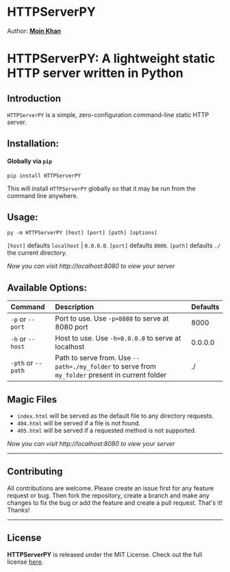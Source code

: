 HTTPServerPY
=======

Author: **[Moin Khan](https://github.com/mo-inkhan)**

# HTTPServerPY: A lightweight static HTTP server written in Python

## Introduction

`HTTPServerPY` is a simple, zero-configuration command-line static HTTP server.

## Installation:

#### Globally via `pip`

    pip install HTTPServerPY

This will install `HTTPServerPY` globally so that it may be run from the command line anywhere.

## Usage:

    py -m HTTPServerPY [host] [port] [path] [options]

`[host]` defaults `localhost` | `0.0.0.0`.
`[port]` defaults `8000`.
`[path]` defaults `./` the current directory.

*Now you can visit http://localhost:8080 to view your server*

## Available Options:

| Command            | Description                                                                                      | Defaults |
| :----------------- | :----------------------------------------------------------------------------------------------- | :------- |
| `-p` or `--port`   | Port to use. Use `-p=8080` to serve at 8080 port                                                 | 8000     |
| `-h` or `--host`   | Host to use. Use `-h=0.0.0.0` to serve at localhost                                              | 0.0.0.0  |
| `-pth` or `--path` | Path to serve from. Use `--path=./my_folder` to serve from `my_folder` present in current folder | ./       |

## Magic Files

- `index.html` will be served as the default file to any directory requests.
- `404.html` will be served if a file is not found.
- `405.html` will be served if a requested method is not supported.

*Now you can visit http://localhost:8080 to view your server*

---

## Contributing
All contributions are welcome. Please create an issue first for any feature request
or bug. Then fork the repository, create a branch and make any changes to fix the bug
or add the feature and create a pull request. That's it!
Thanks!

---

## License
**HTTPServerPY** is released under the MIT License.
Check out the full license [here](LICENSE).
